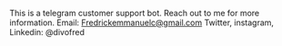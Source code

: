 This is a telegram customer support bot. Reach out to me for more information.
Email: Fredrickemmanuelc@gmail.com
Twitter, instagram, Linkedin: @divofred
